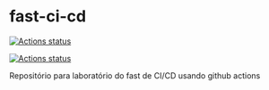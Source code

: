 # fast-ci-cd

[![Actions status](https://github.com/HardSource/fast-ci-cd/actions/workflows/ci.yml/badge.svg)](https://github.com/HardSource/fast-ci-cd/actions/workflows/ci.yml)

[![Actions status](https://github.com/HardSource/fast-ci-cd/actions/workflows/cd.yml/badge.svg)](https://github.com/HardSource/fast-ci/actions/workflows/cd.yml)

Repositório para laboratório do fast de CI/CD usando github actions
